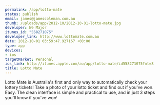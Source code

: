 ```yaml
--- 
permalink: /app/lotto-mate
status: publish
email: james@jamescoleman.com.au
thumb: /uploads/app/2012-10/2012-10-01-lotto-mate.jpg
developer: We Major
itunes_id: "558271075"
developer_link: http://www.lottomate.com.au
date: 2012-10-01 03:59:47.927167 +00:00
type: app
devices: 
- ios
targetMarket: Personal
ios_link: http://itunes.apple.com/au/app/lotto-mate/id558271075?mt=8
title: Lotto Mate
---
```


Lotto Mate is Australia's first and only way to automatically check your lottery tickets! Take a photo of your lotto ticket and find out if you've won. Easy. The clean interface is simple and practical to use, and in just 3 steps you'll know if you've won!
